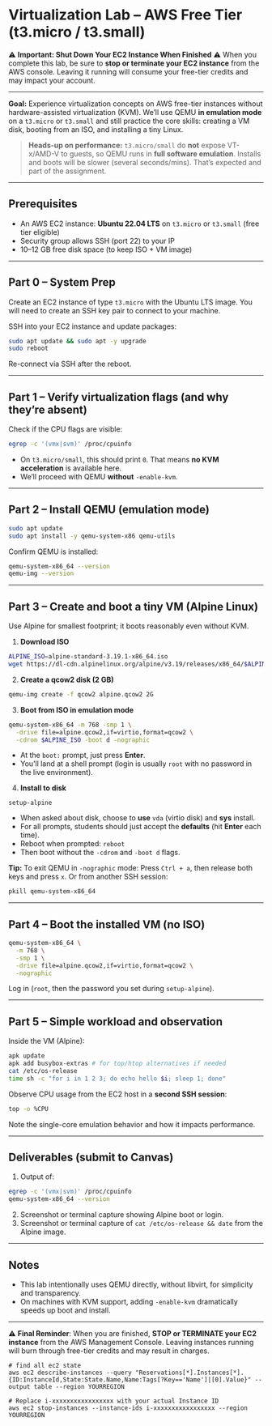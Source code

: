 # Virtualization Lab – AWS Free Tier (t3.micro / t3.small)

⚠️ **Important: Shut Down Your EC2 Instance When Finished** ⚠️
When you complete this lab, be sure to **stop or terminate your EC2 instance** from the AWS console.
Leaving it running will consume your free-tier credits and may impact your account.

---

**Goal:** Experience virtualization concepts on AWS free-tier instances without hardware-assisted virtualization (KVM). We’ll use QEMU **in emulation mode** on a `t3.micro` or `t3.small` and still practice the core skills: creating a VM disk, booting from an ISO, and installing a tiny Linux.

> **Heads-up on performance:** `t3.micro/small` do **not** expose VT-x/AMD-V to guests, so QEMU runs in **full software emulation**. Installs and boots will be slower (several seconds/mins). That’s expected and part of the assignment.

---

## Prerequisites

* An AWS EC2 instance: **Ubuntu 22.04 LTS** on `t3.micro` or `t3.small` (free tier eligible)
* Security group allows SSH (port 22) to your IP
* 10–12 GB free disk space (to keep ISO + VM image)

---

## Part 0 – System Prep

Create an EC2 instance of type `t3.micro` with the Ubuntu LTS image.
You will need to create an SSH key pair to connect to your machine.

SSH into your EC2 instance and update packages:

```bash
sudo apt update && sudo apt -y upgrade
sudo reboot
```

Re-connect via SSH after the reboot.

---

## Part 1 – Verify virtualization flags (and why they’re absent)

Check if the CPU flags are visible:

```bash
egrep -c '(vmx|svm)' /proc/cpuinfo
```

* On `t3.micro/small`, this should print `0`. That means **no KVM acceleration** is available here.
* We’ll proceed with QEMU **without** `-enable-kvm`.

---

## Part 2 – Install QEMU (emulation mode)

```bash
sudo apt update
sudo apt install -y qemu-system-x86 qemu-utils
```

Confirm QEMU is installed:

```bash
qemu-system-x86_64 --version
qemu-img --version
```

---

## Part 3 – Create and boot a tiny VM (Alpine Linux)

Use Alpine for smallest footprint; it boots reasonably even without KVM.

1. **Download ISO**

```bash
ALPINE_ISO=alpine-standard-3.19.1-x86_64.iso
wget https://dl-cdn.alpinelinux.org/alpine/v3.19/releases/x86_64/$ALPINE_ISO
```

2. **Create a qcow2 disk (2 GB)**

```bash
qemu-img create -f qcow2 alpine.qcow2 2G
```

3. **Boot from ISO in emulation mode**

```bash
qemu-system-x86_64 -m 768 -smp 1 \
  -drive file=alpine.qcow2,if=virtio,format=qcow2 \
  -cdrom $ALPINE_ISO -boot d -nographic
```

* At the `boot:` prompt, just press **Enter**.
* You’ll land at a shell prompt (login is usually `root` with no password in the live environment).

4. **Install to disk**

```text
setup-alpine
```

* When asked about disk, choose to **use** `vda` (virtio disk) and **sys** install.
* For all prompts, students should just accept the **defaults** (hit **Enter** each time).
* Reboot when prompted: `reboot`
* Then boot without the `-cdrom` and `-boot d` flags.

**Tip:** To exit QEMU in `-nographic` mode:
Press `Ctrl + a`, then release both keys and press `x`.
Or from another SSH session:

```bash
pkill qemu-system-x86_64
```

---

## Part 4 – Boot the installed VM (no ISO)

```bash
qemu-system-x86_64 \
  -m 768 \
  -smp 1 \
  -drive file=alpine.qcow2,if=virtio,format=qcow2 \
  -nographic
```

Log in (`root`, then the password you set during `setup-alpine`).

---

## Part 5 – Simple workload and observation

Inside the VM (Alpine):

```bash
apk update
apk add busybox-extras # for top/htop alternatives if needed
cat /etc/os-release
time sh -c "for i in 1 2 3; do echo hello $i; sleep 1; done"
```

Observe CPU usage from the EC2 host in a **second SSH session**:

```bash
top -o %CPU
```

Note the single-core emulation behavior and how it impacts performance.

---

## Deliverables (submit to Canvas)

1. Output of:

```bash
egrep -c '(vmx|svm)' /proc/cpuinfo
qemu-system-x86_64 --version
```

2. Screenshot or terminal capture showing Alpine boot or login.
3. Screenshot or terminal capture of `cat /etc/os-release && date` from the Alpine image.

---

## Notes

* This lab intentionally uses QEMU directly, without libvirt, for simplicity and transparency.
* On machines with KVM support, adding `-enable-kvm` dramatically speeds up boot and install.

---

⚠️ **Final Reminder**: When you are finished, **STOP or TERMINATE your EC2 instance** from the AWS Management Console.
Leaving instances running will burn through free-tier credits and may result in charges.

```
# find all ec2 state
aws ec2 describe-instances --query "Reservations[*].Instances[*].{ID:InstanceId,State:State.Name,Name:Tags[?Key=='Name']|[0].Value}" --output table --region YOURREGION  

# Replace i-xxxxxxxxxxxxxxxxx with your actual Instance ID
aws ec2 stop-instances --instance-ids i-xxxxxxxxxxxxxxxxx --region YOURREGION
```

